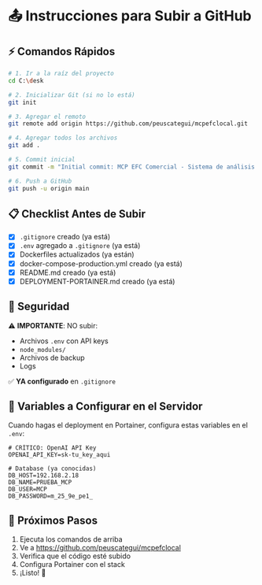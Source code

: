 # 📤 Instrucciones para Subir a GitHub

## ⚡ Comandos Rápidos

```bash
# 1. Ir a la raíz del proyecto
cd C:\desk

# 2. Inicializar Git (si no lo está)
git init

# 3. Agregar el remoto
git remote add origin https://github.com/peuscategui/mcpefclocal.git

# 4. Agregar todos los archivos
git add .

# 5. Commit inicial
git commit -m "Initial commit: MCP EFC Comercial - Sistema de análisis comercial con IA"

# 6. Push a GitHub
git push -u origin main
```

## 📋 Checklist Antes de Subir

- [x] `.gitignore` creado (ya está)
- [x] `.env` agregado a `.gitignore` (ya está)
- [x] Dockerfiles actualizados (ya están)
- [x] docker-compose-production.yml creado (ya está)
- [x] README.md creado (ya está)
- [x] DEPLOYMENT-PORTAINER.md creado (ya está)

## 🔐 Seguridad

⚠️ **IMPORTANTE**: NO subir:
- Archivos `.env` con API keys
- `node_modules/`
- Archivos de backup
- Logs

✅ **YA configurado** en `.gitignore`

## 🎯 Variables a Configurar en el Servidor

Cuando hagas el deployment en Portainer, configura estas variables en el `.env`:

```env
# CRÍTICO: OpenAI API Key
OPENAI_API_KEY=sk-tu_key_aqui

# Database (ya conocidas)
DB_HOST=192.168.2.18
DB_NAME=PRUEBA_MCP
DB_USER=MCP
DB_PASSWORD=m_25_9e_pe1_
```

## 🚀 Próximos Pasos

1. Ejecuta los comandos de arriba
2. Ve a https://github.com/peuscategui/mcpefclocal
3. Verifica que el código esté subido
4. Configura Portainer con el stack
5. ¡Listo! 🎉

